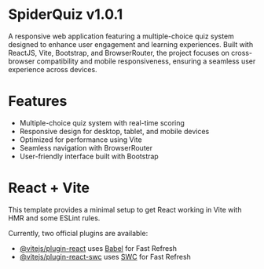 # SpiderQuiz v1.0.1
A responsive web application featuring a multiple-choice quiz system designed to enhance user engagement and learning experiences. Built with ReactJS, Vite, Bootstrap, and BrowserRouter, the project focuses on cross-browser compatibility and mobile responsiveness, ensuring a seamless user experience across devices.

# Features
- Multiple-choice quiz system with real-time scoring
- Responsive design for desktop, tablet, and mobile devices
- Optimized for performance using Vite
- Seamless navigation with BrowserRouter
- User-friendly interface built with Bootstrap






# React + Vite

This template provides a minimal setup to get React working in Vite with HMR and some ESLint rules.

Currently, two official plugins are available:

- [@vitejs/plugin-react](https://github.com/vitejs/vite-plugin-react/blob/main/packages/plugin-react/README.md) uses [Babel](https://babeljs.io/) for Fast Refresh
- [@vitejs/plugin-react-swc](https://github.com/vitejs/vite-plugin-react-swc) uses [SWC](https://swc.rs/) for Fast Refresh
